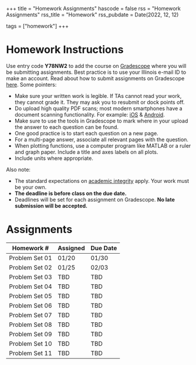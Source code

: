 +++
title = "Homework Assignments"
hascode = false
rss = "Homework Assignments"
rss_title = "Homework"
rss_pubdate = Date(2022, 12, 12)

tags = ["homework"]
+++

# Homework Instructions
Use entry code **Y78NW2** to add the course on [Gradescope](https://www.gradescope.com/) where you will be submitting assignments. Best practice is to use your Illinois e-mail ID to make an account.
Read about how to submit assignments on Gradescope [here](https://help.gradescope.com/article/ccbpppziu9-student-submit-work). Some pointers:

* Make sure your written work is legible. If TAs cannot read your work, they cannot grade it. They may ask you to resubmit or dock points off.
* Do upload high quality PDF scans; most modern smartphones have a document scanning functionality. For example: [iOS](https://support.apple.com/en-us/HT209037) & [Android](https://www.howtogeek.com/166610/who-needs-a-scanner-scan-a-document-to-pdf-with-your-android-phone/).
* Make sure to use the tools in Gradescope to mark where in your upload the answer to each question can be found.
* One good practice is to start each question on a new page.
* For a multi-page answer, associate all relevant pages with the question.
* When plotting functions, use a computer program like MATLAB or a ruler and graph paper. Include a title and axes labels on all plots.
* Include units where appropriate.

Also note:

* The standard expectations on [academic integrity](/syllabus#academic_conduct) apply. Your work must be your own.
* **The deadline is before class on the due date.**
* Deadlines will be set for each assignment on Gradescope. **No late submission will be accepted.**

# Assignments

| Homework #	 | Assigned	 | Due Date	|
|----------------|---------------|--------------|
| Problem Set 01 | 01/20	 | 01/30	|
| Problem Set 02 | 01/25	 | 02/03	|
| Problem Set 03 | TBD		 | TBD		|
| Problem Set 04 | TBD		 | TBD		|
| Problem Set 05 | TBD		 | TBD		|
| Problem Set 06 | TBD		 | TBD		|
| Problem Set 07 | TBD		 | TBD		|
| Problem Set 08 | TBD		 | TBD		|
| Problem Set 09 | TBD		 | TBD		|
| Problem Set 10 | TBD		 | TBD		|
| Problem Set 11 | TBD		 | TBD		|
